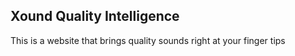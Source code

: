 ## Xound Quality Intelligence

This is a website that brings quality sounds right at your finger tips

